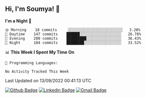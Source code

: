 ## Hi, I'm Soumya! 👋

<!--START_SECTION:waka-->
**I'm a Night 🦉** 

```text
🌞 Morning    18 commits     ░░░░░░░░░░░░░░░░░░░░░░░░░   3.28% 
🌆 Daytime    147 commits    ██████░░░░░░░░░░░░░░░░░░░   26.78% 
🌃 Evening    200 commits    █████████░░░░░░░░░░░░░░░░   36.43% 
🌙 Night      184 commits    ████████░░░░░░░░░░░░░░░░░   33.52%

```


📊 **This Week I Spent My Time On** 

```text
💬 Programming Languages: 

No Activity Tracked This Week
```


 Last Updated on 13/09/2022 00:41:13 UTC
<!--END_SECTION:waka-->

[![Github Badge](https://img.shields.io/badge/-rubyruins-grey?style=for-the-badge&logo=github&logoColor=white&link=https://github.com/rubyruins/)](https://www.github.com/rubyruins/) 
[![Linkedin Badge](https://img.shields.io/badge/-Soumya%20Parekh-0072b1?style=for-the-badge&logo=Linkedin&logoColor=white&link=https://www.linkedin.com/in/Soumya-Parekh/)](https://www.linkedin.com/in/Soumya-Parekh/) 
[![Gmail Badge](https://img.shields.io/badge/-soumyaparekh.me@gmail.com-c14438?style=for-the-badge&logo=Gmail&logoColor=white&link=mailto:soumyaparekh.me@gmail.com)](mailto:soumyaparekh.me@gmail.com) 
